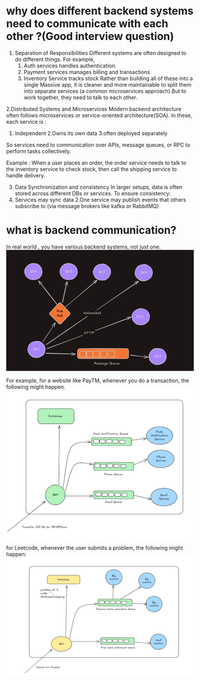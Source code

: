 # why does different backend systems need to communicate with each other ?(Good interview question)
1. Separation of Responsibilities
    Different systems are often designed to do different things. For example, 
    1. Auth services handles authentication.
    2. Payment services manages billing and transactions
    3. Inventory Service tracks stock
Rather than building all of these into a single Massive app, it is cleaner and more maintainable to split them into separate services (a common microservices approach).But to work together, they need to talk to each other.

2.Distributed Systems and Microservices
 Modern backend architecture often follows microservices or service-oriented architecture(SOA). In these, each service is :
 1. Independent
 2.Owns its own data
 3.often deployed separately

 So services need to communication over APIs, message queues, or RPC to perform tasks collectively.

 Example :
 When a user places an order, the order service needs to talk to the inventory service to check stock, then call the shipping service to handle delivery.

 3. Data Synchronization and consistency
 In larger setups, data is often stored across different DBs or services. To ensure consistency:
 1. Services may sync data
 2.One service may publish events that others subscribe to (via message brokers like kafka or RabbitMQ) 

# what is backend communication?
In real world , you have various backend systems, not just one.
![backend_communictions](all_backend_comms.png)

For example, for a website like PayTM, whenever you do a transaction, the following might happen.
![paytm_comm](paytm_advanced_comm.png)


for Leetcode, whenever the user submits a problem, the following might happen:
![leetcode_comm](leetcode_comm.png)